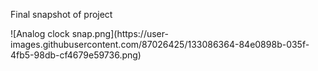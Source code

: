 <p>Final snapshot of project</p>
![Analog clock snap.png](https://user-images.githubusercontent.com/87026425/133086364-84e0898b-035f-4fb5-98db-cf4679e59736.png)
